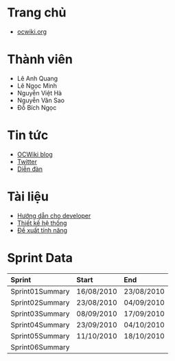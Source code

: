 # Trang chủ #
  * [ocwiki.org](http://ocwiki.org)

# Thành viên #
  * Lê Anh Quang
  * Lê Ngọc Minh
  * Nguyễn Việt Hà
  * Nguyễn Văn Sao
  * Đỗ Bích Ngọc

# Tin tức #
  * [OCWiki blog](http://news.ocwiki.org)
  * [Twitter](http://twitter.com/ocwiki)
  * [Diễn đàn](http://forum.ocwiki.org)

# Tài liệu #
  * [Hướng dẫn cho developer](DeveloperGuide.md)
  * [Thiết kế hệ thống](Design.md)
  * [Đề xuất tính năng](FeatureProposal.md)

# Sprint Data #
| Sprint | Start | End |
|:-------|:------|:----|
| Sprint01Summary | 16/08/2010 | 23/08/2010 |
| Sprint02Summary | 23/08/2010 | 04/09/2010 |
| Sprint03Summary | 08/09/2010 | 17/09/2010 |
| Sprint04Summary | 23/09/2010 | 04/10/2010 |
| Sprint05Summary | 11/10/2010 | 18/10/2010 |
| Sprint06Summary |  |  |